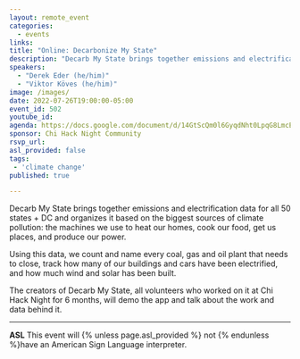 ```yaml
---
layout: remote_event
categories:
  - events
links: 
title: "Online: Decarbonize My State"
description: "Decarb My State brings together emissions and electrification data for all 50 states + DC and organizes it based on the biggest sources of climate pollution: the machines we use to heat our homes, cook our food, get us places, and produce our power. The creators of Decarb My State, all volunteers who worked on it at Chi Hack Night for 6 months, will demo the app and talk about the work and data behind it."
speakers:
  - "Derek Eder (he/him)"
  - "Viktor Köves (he/him)"
image: /images/
date: 2022-07-26T19:00:00-05:00
event_id: 502
youtube_id: 
agenda: https://docs.google.com/document/d/14GtScQm0l6GyqdNht0LpqG8LmcEF7i3COjNJ06PaTj8/edit#
sponsor: Chi Hack Night Community
rsvp_url: 
asl_provided: false
tags: 
 - 'climate change'
published: true

---
```


Decarb My State brings together emissions and electrification data for all 50 states + DC and organizes it based on the biggest sources of climate pollution: the machines we use to heat our homes, cook our food, get us places, and produce our power. 

Using this data, we count and name every coal, gas and oil plant that needs to close, track how many of our buildings and cars have been electrified, and how much wind and solar has been built.

The creators of Decarb My State, all volunteers who worked on it at Chi Hack Night for 6 months, will demo the app and talk about the work and data behind it.

---

**ASL** This event will {% unless page.asl_provided %} not {% endunless %}have an American Sign Language interpreter.

